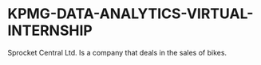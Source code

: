 # KPMG-DATA-ANALYTICS-VIRTUAL-INTERNSHIP
Sprocket Central Ltd. Is a company that deals in the sales of bikes.
